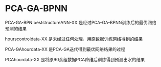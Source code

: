 # PCA-GA-BPNN
PCA-GA-BPN
beststructureANN-XX 是经过PCA-GA-BPNN训练后的最优网络预测的结果

hourscontroldata-XX 是未经过任何处理，用原数据训练网络得到的结果

PCA-GAhourdata-XX 是PCA-GA迭代得到最优网络结果的过程

PCAhourdata-XX 是将原90余组数据PCA降维后训练得到预测出水的结果

